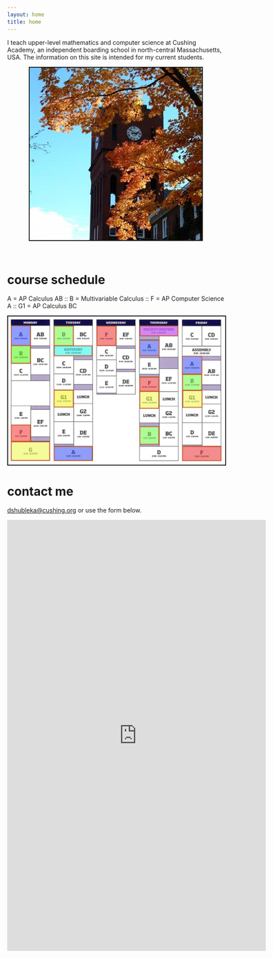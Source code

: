 ```yaml
---
layout: home
title: home
---
```


I teach upper-level mathematics and computer science at Cushing Academy, an independent boarding school in north-central Massachusetts, USA. The information on this site is intended for my current students.

<p align="center"> <img src="/d-img/ca.jpg" border="2"> </p>
<br>

# course schedule

A = AP Calculus AB :: B = Multivariable Calculus :: F = AP Computer Science A :: G1 = AP Calculus BC

<p align="center"> <img src="/d-img/schedule.png" border="2"> </p>

# contact me

dshubleka@cushing.org or use the form below.

<center> <iframe src="https://docs.google.com/forms/d/e/1FAIpQLSfk3MsgYHHCfX69rYixFbnQIuGToOyGh9GlpIXcycYWO-BrWg/viewform?embedded=true" width="600" height="1000" frameborder="0" marginheight="0" marginwidth="0">Loading…</iframe> </center>

